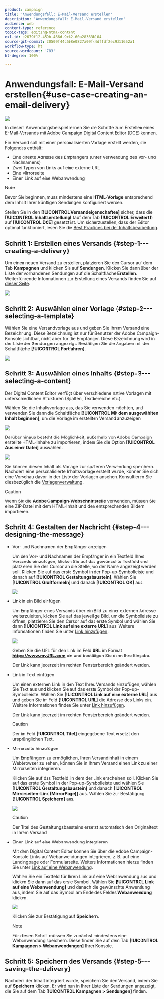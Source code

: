 ```yaml
---
product: campaign
title: 'Anwendungsfall: E-Mail-Versand erstellen'
description: 'Anwendungsfall: E-Mail-Versand erstellen'
audience: web
content-type: reference
topic-tags: editing-html-content
exl-id: e2679f12-459b-466d-9c82-60a28363b104
source-git-commit: 20509f44c5b8e0827a09f44dffdf2ec9d11652a1
workflow-type: ht
source-wordcount: '783'
ht-degree: 100%

---
```


# Anwendungsfall: E-Mail-Versand erstellen{#use-case-creating-an-email-delivery}

![](../../assets/common.svg)

In diesem Anwendungsbeispiel lernen Sie die Schritte zum Erstellen eines E-Mail-Versands mit Adobe Campaign Digital Content Editor (DCE) kennen.

Ein Versand soll mit einer personalisierten Vorlage erstellt werden, die Folgendes enthält:

* Eine direkte Adresse des Empfängers (unter Verwendung des Vor- und Nachnamens)
* Zwei Typen von Links auf eine externe URL
* Eine Mirrorseite
* Einen Link auf eine Webanwendung

>[!NOTE]
>
>Bevor Sie beginnen, muss mindestens eine **HTML-Vorlage** entsprechend dem Inhalt Ihrer künftigen Sendungen konfiguriert werden.
>
>Stellen Sie in den **[!UICONTROL Versandeigenschaften]** sicher, dass die **[!UICONTROL Inhaltserstellung]** (auf dem Tab **[!UICONTROL Erweitert]**) auf **[!UICONTROL DCE]** gesetzt ist. Um sicherzustellen, dass der Editor optimal funktioniert, lesen Sie die [Best Practices bei der Inhaltsbearbeitung](content-editing-best-practices.md).

## Schritt 1: Erstellen eines Versands {#step-1---creating-a-delivery}

Um einen neuen Versand zu erstellen, platzieren Sie den Cursor auf dem Tab **Kampagnen** und klicken Sie auf **Sendungen**. Klicken Sie dann über der Liste der vorhandenen Sendungen auf die Schaltfläche **Erstellen**. Weiterführende Informationen zur Erstellung eines Versands finden Sie auf [dieser Seite](../../delivery/using/about-email-channel.md).

![](assets/delivery_step_1.png)

## Schritt 2: Auswählen einer Vorlage {#step-2---selecting-a-template}

Wählen Sie eine Versandvorlage aus und geben Sie Ihrem Versand eine Bezeichnung. Diese Bezeichnung ist nur für Benutzer der Adobe Campaign-Konsole sichtbar, nicht aber für die Empfänger. Diese Bezeichnung wird in der Liste der Sendungen angezeigt. Bestätigen Sie die Angaben mit der Schaltfläche **[!UICONTROL Fortfahren]**.

![](assets/dce_delivery_model.png)

## Schritt 3: Auswählen eines Inhalts {#step-3---selecting-a-content}

Der Digital Content Editor verfügt über verschiedene native Vorlagen mit unterschiedlichen Strukturen (Spalten, Textbereiche etc.).

Wählen Sie die Inhaltsvorlage aus, das Sie verwenden möchten, und verwenden Sie dann die Schaltfläche **[!UICONTROL Mit dem ausgewählten Inhalt beginnen]**, um die Vorlage im erstellten Versand anzuzeigen.

![](assets/dce_select_model.png)

Darüber hinaus besteht die Möglichkeit, außerhalb von Adobe Campaign erstellte HTML-Inhalte zu importieren, indem Sie die Option **[!UICONTROL Aus einer Datei]** auswählen.

![](assets/dce_select_from_file_template.png)

Sie können diesen Inhalt als Vorlage zur späteren Verwendung speichern. Nachdem eine personalisierte Inhaltsvorlage erstellt wurde, können Sie sich eine Vorschau davon in der Liste der Vorlagen ansehen. Konsultieren Sie diesbezüglich die [Vorlagenverwaltung](template-management.md).

>[!CAUTION]
>
>Wenn Sie die **Adobe Campaign-Webschnittstelle** verwenden, müssen Sie eine ZIP-Datei mit dem HTML-Inhalt und den entsprechenden Bildern importieren.

## Schritt 4: Gestalten der Nachricht {#step-4---designing-the-message}

* Vor- und Nachnamen der Empfänger anzeigen

   Um den Vor- und Nachnamen der Empfänger in ein Textfeld Ihres Versands einzufügen, klicken Sie auf das gewünschte Textfeld und platzieren Sie den Cursor an die Stelle, wo der Name angezeigt werden soll. Klicken Sie auf das erste Symbol in der Pop-up-Symbolleiste und danach auf **[!UICONTROL Gestaltungsbaustein]**. Wählen Sie **[!UICONTROL Grußformeln]** und danach **[!UICONTROL OK]** aus.

   ![](assets/dce_personalizationblock_greetings.png)

* Link in ein Bild einfügen

   Um Empfänger eines Versands über ein Bild zu einer externen Adresse weiterzuleiten, klicken Sie auf das jeweilige Bild, um die Symbolleiste zu öffnen, platzieren Sie den Cursor auf das erste Symbol und wählen Sie dann **[!UICONTROL Link auf eine externe URL]** aus. Weitere Informationen finden Sie unter [Link hinzufügen](editing-content.md#adding-a-link).

   ![](assets/dce_externalpage.png)

   Geben Sie die URL für den Link im Feld **URL** im Format **https://www.myURL.com** ein und bestätigen Sie dann Ihre Eingabe.

   Der Link kann jederzeit im rechten Fensterbereich geändert werden.

* Link in Text einfügen

   Um einen externen Link in den Text Ihres Versands einzufügen, wählen Sie Text aus und klicken Sie auf das erste Symbol der Pop-up-Symbolleiste. Wählen Sie **[!UICONTROL Link auf eine externe URL]** aus und geben Sie im Feld **[!UICONTROL URL]** die Adresse des Links ein. Weitere Informationen finden Sie unter [Link hinzufügen](editing-content.md#adding-a-link).

   Der Link kann jederzeit im rechten Fensterbereich geändert werden.

   >[!CAUTION]
   >
   >Der im Feld **[!UICONTROL Titel]** eingegebene Text ersetzt den ursprünglichen Text.

* Mirrorseite hinzufügen

   Um Empfängern zu ermöglichen, Ihren Versandinhalt in einem Webbrowser zu sehen, können Sie in Ihrem Versand einen Link zu einer Mirrorseiten integrieren.

   Klicken Sie auf das Textfeld, in dem der Link erscheinen soll. Klicken Sie auf das erste Symbol in der Pop-up-Symbolleiste und wählen Sie **[!UICONTROL Gestaltungsbaustein]** und danach **[!UICONTROL Mirrorseiten-Link (MirrorPage)]** aus. Wählen Sie zur Bestätigung **[!UICONTROL Speichern]** aus.

   ![](assets/dce_mirrorpage.png)

   >[!CAUTION]
   >
   >Der Titel des Gestaltungsbausteins ersetzt automatisch den Originaltext in Ihrem Versand.

* Einen Link auf eine Webanwendung integrieren

   Mit dem Digital Content Editor können Sie über die Adobe Campaign-Konsole Links auf Webanwendungen integrieren, z. B. auf eine Landingpage oder Formularseite. Weitere Informationen hierzu finden Sie unter [Link auf eine Webanwendung](editing-content.md#link-to-a-web-application).

   Wählen Sie ein Textfeld für Ihren Link auf eine Webanwendung aus und klicken Sie dann auf das erste Symbol. Wählen Sie **[!UICONTROL Link auf eine Webanwendung]** und danach die gewünschte Anwendung aus, indem Sie auf das Symbol am Ende des Feldes **Webanwendung** klicken.

   ![](assets/dce_webapp.png)

   Klicken Sie zur Bestätigung auf **Speichern**.

   >[!NOTE]
   >
   >Für diesen Schritt müssen Sie zunächst mindestens eine Webanwendung speichern. Diese finden Sie auf dem Tab **[!UICONTROL Kampagnen > Webanwendungen]** Ihrer Konsole.

## Schritt 5: Speichern des Versands {#step-5---saving-the-delivery}

Nachdem der Inhalt integriert wurde, speichern Sie den Versand, indem Sie auf **Speichern** klicken. Er wird nun in Ihrer Liste der Sendungen angezeigt, die Sie auf dem Tab **[!UICONTROL Kampagnen > Sendungen]** finden.
